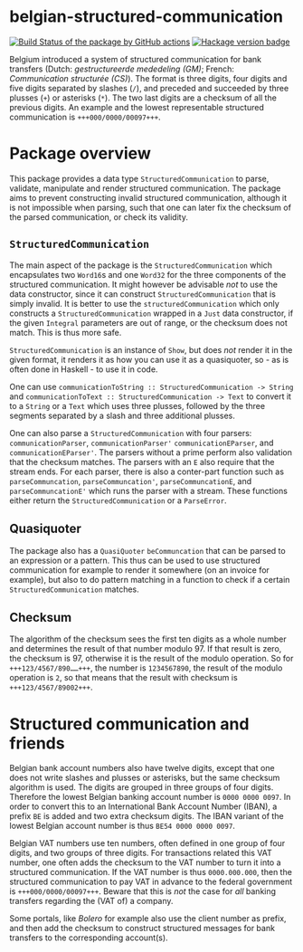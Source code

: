 # belgian-structured-communication

[![Build Status of the package by GitHub actions](https://github.com/hapytex/belgian-structured-communication/actions/workflows/build-ci.yml/badge.svg)](https://github.com/hapytex/tuple-append/actions/workflows/build-ci.yml)
[![Hackage version badge](https://img.shields.io/hackage/v/belgian-structured-communication.svg)](https://hackage.haskell.org/package/tuple-append)

Belgium introduced a system of structured communication for bank transfers (Dutch: *gestructureerde mededeling (GM)*; French: *Communication structurée (CS)*). The format is three digits, four digits and five digits separated by slashes (`/`), and preceded and succeeded by three plusses (`+`) or asterisks (`*`). The two last digits are a checksum of all the previous digits. An example and the lowest representable structured communication is `+++000/0000/00097+++`.

# Package overview

This package provides a data type `StructuredCommunication` to parse, validate, manipulate and render structured communication. The package aims to prevent constructing invalid structured communication, although it is not impossible when parsing, such that one can later fix the checksum of the parsed communication, or check its validity.

## `StructuredCommunication`

The main aspect of the package is the `StructuredCommunication` which encapsulates two `Word16`s and one `Word32` for the three components of the structured communication. It might however be advisable *not* to use the data constructor, since it can construct `StructuredCommunication` that is simply invalid. It is better to use the `structuredCommunication` which only constructs a `StructuredCommunication` wrapped in a `Just` data constructor, if the given `Integral` parameters are out of range, or the checksum does not match. This is thus more safe.

`StructuredCommunication` is an instance of `Show`, but does *not* render it in the given format, it renders it as how you can use it as a quasiquoter, so - as is often done in Haskell - to use it in code.

One can use `communicationToString :: StructuredCommunication -> String` and `communicationToText :: StructuredCommunication -> Text` to convert it to a `String` or a `Text` which uses three plusses, followed by the three segments separated by a slash and three additional plusses.

One can also parse a `StructuredCommunication` with four parsers: `communicationParser`, `communicationParser'` `communicationEParser`, and `communicationEParser'`. The parsers without a prime perform also validation that the checksum matches. The parsers with an `E` also require that the stream ends. For each parser, there is also a conter-part function such as `parseCommuncation`, `parseCommuncation'`, `parseCommuncationE`, and `parseCommuncationE'` which runs the parser with a stream. These functions either return the `StructuredCommunication` or a `ParseError`.

## Quasiquoter

The package also has a `QuasiQuoter` `beCommuncation` that can be parsed to an expression or a pattern. This thus can be used to use structured communication for example to render it somewhere (on an invoice for example), but also to do pattern matching in a function to check if a certain `StructuredCommunication` matches.

## Checksum

The algorithm of the checksum sees the first ten digits as a whole number and determines the result of that number modulo 97. If that result is zero, the checksum is 97, otherwise it is the result of the modulo operation. So for <code>+++123/4567/890&hellip;&hellip;+++</code>, the number is `1234567890`, the result of the modulo operation is `2`, so that means that the result with checksum is `+++123/4567/89002+++`.

# Structured communication and friends

Belgian bank account numbers also have twelve digits, except that one does not write slashes and plusses or asterisks, but the same checksum algorithm is used. The digits are grouped in three groups of four digits. Therefore the lowest Belgian banking account number is `0000 0000 0097`. In order to convert this to an International Bank Account Number (IBAN), a prefix `BE` is added and two extra checksum digits. The IBAN variant of the lowest Belgian account number is thus `BE54 0000 0000 0097`.

Belgian VAT numbers use ten numbers, often defined in one group of four digits, and two groups of three digits. For transactions related this VAT number, one often adds the checksum to the VAT number to turn it into a structured communication. If the VAT number is thus `0000.000.000`, then the structured communication to pay VAT in advance to the federal government is `+++000/0000/00097+++`. Beware that this is *not* the case for *all* banking transfers regarding the (VAT of) a company.

Some portals, like *Bolero* for example also use the client number as prefix, and then add the checksum to construct structured messages for bank transfers to the corresponding account(s).
